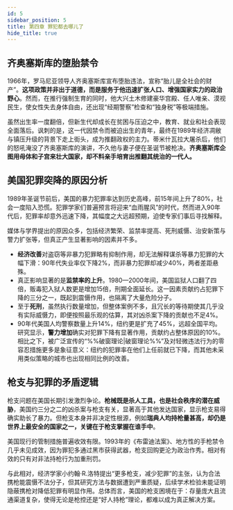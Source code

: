 ```yaml
---
id: 5
sidebar_position: 5
title: 第四章 罪犯都去哪儿了
hide_title: true
---
```


## 齐奥塞斯库的堕胎禁令

1966年，罗马尼亚领导人齐奥塞斯库宣布堕胎违法，宣称“胎儿是全社会的财产”。**这项政策并非出于道德，而是服务于他迅速扩张人口、增强国家实力的政治野心**。然而，在推行强制生育的同时，他大兴土木修建豪华宫殿、任人唯亲、漠视民生，使女性失去身体自由，还出现“经期警察”检查和“独身税”等极端措施。

虽然出生率一度翻倍，但新生代却成长在贫困与压迫之中，教育、就业和社会表现全面落后。讽刺的是，这一代因禁令而被迫出生的青年，最终在1989年经济凋敝与镇压升级的背景下走上街头，成为推翻政权的主力。蒂米什瓦拉大屠杀后，他们的怒吼淹没了齐奥塞斯库的演讲，不久他与妻子便在圣诞节被枪决。**齐奥塞斯库企图用母体和子宫来壮大国家，却不料亲手培育出推翻其统治的一代人。**

## 美国犯罪突降的原因分析

1989年圣诞节前后，美国的暴力犯罪率达到历史高峰，前15年间上升了80%，社会一度陷入恐慌。犯罪学家们普遍预言将迎来“血雨腥风”的时代，然而进入90年代后，犯罪率却意外迅速下降，其幅度之大远超预期，迫使专家们事后寻找解释。

媒体与学界提出的原因众多，包括经济繁荣、监禁率提高、死刑威慑、治安新策与警力扩张等，但真正产生显著影响的因素并不多。
- **经济改善**对盗窃等非暴力犯罪略有抑制作用，却无法解释谋杀等暴力犯罪的大幅下滑：90年代失业率仅下降2%，而非暴力犯罪却减少40%，两者差距悬殊。
- 真正影响显著的是**监禁率的上升**。1980—2000年间，美国监狱人口翻了四倍，贩毒犯入狱人数更是增加15倍，刑期全面延长。这一因素贡献约占犯罪下降的三分之一，既起到震慑作用，也隔离了大量危险分子。
- 至于**死刑**，虽然执行数量增加，但整体案例不多，且冗长的等待期使其几乎没有实际威慑力，即便按照最乐观的估算，其对凶杀案下降的贡献也不足4%。
- 90年代美国人均警察数量上升14%，纽约更是扩充了45%，远超全国平均。研究显示，**警力增加**确实对犯罪下降有显著作用，贡献约占整体原因的10%。相比之下，被广泛宣传的“%%破窗理论|破窗理论%%”及对轻微违法行为的零容忍措施更多是象征意义：纽约的犯罪率在他们上任前就已下降，而其他未采用类似策略的城市也出现相同比例的改善。

## 枪支与犯罪的矛盾逻辑

枪支问题在美国长期引发激烈争论。**枪械既是杀人工具，也是社会秩序的潜在威胁**，美国约三分之二的凶杀案与枪支有关，显著高于其他发达国家，显示枪支易得确实助长了暴力。但枪支本身并非决定性根源，例如**瑞典人均持枪量甚高，却仍是世界上最安全的国家之一，关键在于枪支掌握在谁手中**。

美国现行的管制措施普遍收效有限。1993年的《布雷迪法案》、地方性的手枪禁令几乎未见成效，因为罪犯多通过黑市获得武器，枪支回购更沦为政治作秀。相对有效的只有对非法持枪行为加重刑罚。

与此相对，经济学家小约翰·R.洛特提出“更多枪支，减少犯罪”的主张，认为合法携枪能震慑不法分子，但其研究方法与数据遭到严重质疑，后续学术检验未能证明隐蔽携枪对降低犯罪有明显作用。总体而言，美国的枪支困境在于：存量庞大且流通渠道复杂，使得无论是枪控还是“好人持枪”理论，都难以成为真正解决方案。